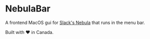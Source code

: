 # NebulaBar

A frontend MacOS gui for [Slack's Nebula](https://github.com/slackhq/nebula) that runs in the menu bar.

Built with ❤️ in Canada.
